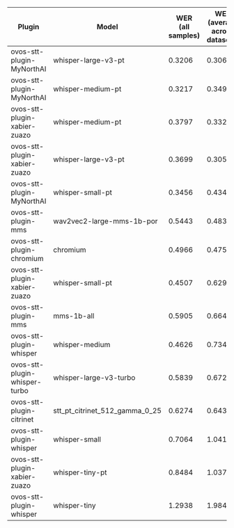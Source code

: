 |Plugin|Model|WER<br>(all samples)| WER<br>(average across datasets) | Damerau Similarity | Score |
|-----|-----|--------------------|----------------------------------|--------------------|-------|
| ovos-stt-plugin-MyNorthAI | whisper-large-v3-pt | 0.3206 | 0.306 | 0.7821 | 53.707 |
| ovos-stt-plugin-MyNorthAI | whisper-medium-pt | 0.3217 | 0.3492 | 0.7721 | 51.3068 |
| ovos-stt-plugin-xabier-zuazo | whisper-medium-pt | 0.3797 | 0.3321 | 0.789 | 50.8153 |
| ovos-stt-plugin-xabier-zuazo | whisper-large-v3-pt | 0.3699 | 0.3054 | 0.7593 | 50.2908 |
| ovos-stt-plugin-MyNorthAI | whisper-small-pt | 0.3456 | 0.4346 | 0.8124 | 49.5493 |
| ovos-stt-plugin-mms | wav2vec2-large-mms-1b-por | 0.5443 | 0.483 | 0.8149 | 39.6331 |
| ovos-stt-plugin-chromium | chromium | 0.4966 | 0.4759 | 0.7659 | 39.347 |
| ovos-stt-plugin-xabier-zuazo | whisper-small-pt | 0.4507 | 0.6295 | 0.7712 | 35.4688 |
| ovos-stt-plugin-mms | mms-1b-all | 0.5905 | 0.6645 | 0.8099 | 30.168 |
| ovos-stt-plugin-whisper | whisper-medium | 0.4626 | 0.7345 | 0.7363 | 29.5581 |
| ovos-stt-plugin-whisper-turbo | whisper-large-v3-turbo | 0.5839 | 0.6728 | 0.7618 | 28.3133 |
| ovos-stt-plugin-citrinet | stt_pt_citrinet_512_gamma_0_25 | 0.6274 | 0.6439 | 0.7113 | 25.9159 |
| ovos-stt-plugin-whisper | whisper-small | 0.7064 | 1.0415 | 0.7578 | 9.5525 |
| ovos-stt-plugin-xabier-zuazo | whisper-tiny-pt | 0.8484 | 1.0377 | 0.632 | 3.5973 |
| ovos-stt-plugin-whisper | whisper-tiny | 1.2938 | 1.9843 | 0.5901 | -37.7097 |